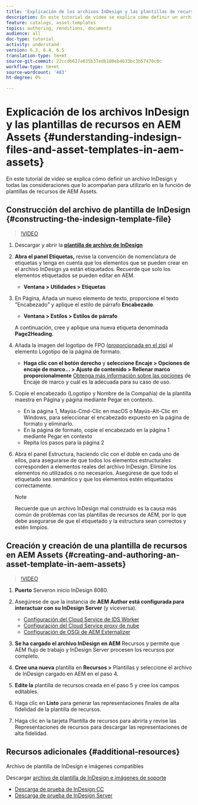 ```yaml
---
title: 'Explicación de los archivos InDesign y las plantillas de recursos en AEM Assets '
description: En este tutorial de vídeo se explica cómo definir un archivo InDesign y todas las consideraciones que lo acompañan para utilizarlo en la función de plantillas de recursos de AEM Assets.
feature: catalogs, asset-templates
topics: authoring, renditions, documents
audience: all
doc-type: tutorial
activity: understand
version: 6.3, 6.4, 6.5
translation-type: tm+mt
source-git-commit: 22ccd6627a035b37edb180eb4633bc3b57470c0c
workflow-type: tm+mt
source-wordcount: '483'
ht-degree: 0%

---
```



# Explicación de los archivos InDesign y las plantillas de recursos en AEM Assets {#understanding-indesign-files-and-asset-templates-in-aem-assets}

En este tutorial de vídeo se explica cómo definir un archivo InDesign y todas las consideraciones que lo acompañan para utilizarlo en la función de plantillas de recursos de AEM Assets.

## Construcción del archivo de plantilla de InDesign {#constructing-the-indesign-template-file}

>[!VIDEO](https://video.tv.adobe.com/v/19293/?quality=9&learn=on)

1. Descargar y abrir la [**plantilla de archivo de InDesign**](assets/asset-templates-tutorial-video--supporting-files.zip)
2. **Abra el panel Etiquetas,** revise la convención de nomenclatura de etiquetas y tenga en cuenta que los elementos que se pueden crear en el archivo InDesign ya están etiquetados. Recuerde que solo los elementos etiquetados se pueden editar en AEM.

   * **Ventana > Utilidades > Etiquetas**

3. En Página, Añada un nuevo elemento de texto, proporcione el texto &quot;Encabezado&quot; y aplique el estilo de párrafo **Encabezado**.

   * **Ventana > Estilos > Estilos de párrafo**

   A continuación, cree y aplique una nueva etiqueta denominada **Page2Heading.**

4. Añada la imagen del logotipo de FPO ([proporcionada en el zip](assets/asset-templates-tutorial-video--supporting-files.zip)) al elemento Logotipo de la página de formato.

   * **Haga clic con el botón derecho** y **seleccione Encaje > Opciones de encaje de marco... > Ajuste de contenido > Rellenar marco proporcionalmente**
   [Obtenga más información sobre las opciones](https://helpx.adobe.com/indesign/using/frames-objects.html#fitting_objects_to_frames) de Encaje de marco y cuál es la adecuada para su caso de uso.

5. Copie el encabezado (Logotipo y Nombre de la Compañía) de la plantilla maestra en Página y página mediante Pegar en contexto.

   * En la página 1, Mayús-Cmd-Clic en macOS o Mayús-Alt-Clic en Windows, para seleccionar el encabezado expuesto en la página de formato y eliminarlo.
   * En la página de formato, copie el encabezado en la página 1 mediante Pegar en contexto
   * Repita los pasos para la página 2

6. Abra el panel Estructura, haciendo clic con el doble en cada uno de ellos, para asegurarse de que todos los elementos estructurales corresponden a elementos reales del archivo InDesign. Elimine los elementos no utilizados o no necesarios. Asegúrese de que todo el etiquetado sea semántico y que los elementos estén etiquetados correctamente.

   >[!NOTE]
   >
   >Recuerde que un archivo InDesign mal construido es la causa más común de problemas con las plantillas de recursos de AEM, por lo que debe asegurarse de que el etiquetado y la estructura sean correctos y estén limpios.

## Creación y creación de una plantilla de recursos en AEM Assets {#creating-and-authoring-an-asset-template-in-aem-assets}

>[!VIDEO](https://video.tv.adobe.com/v/19294/?quality=9&learn=on)

1. **Puerto** Serveron inicio InDesign 8080.
2. Asegúrese de que la instancia de **AEM Author está configurada para interactuar con su InDesign Server** (y viceversa).

   * [Configuración del Cloud Service de IDS Worker](http://localhost:4502/etc/cloudservices/proxy/ids.html)
   * [Configuración del Cloud Service proxy de nube](http://localhost:4502/etc/cloudservices/proxy.html)
   * [Configuración de OSGi de AEM Externalizer](http://localhost:4502/system/console/configMgr)

3. **Se ha cargado el archivo InDesign en AEM** Recursos y permite que AEM flujo de trabajo y InDesign Server procesen los recursos por completo.
4. **Cree una nueva** plantilla en  **Recursos >** Plantillas y seleccione el archivo de InDesign cargado en AEM en el paso 4.
5. **Edite la** plantilla de recursos creada en el paso 5 y cree los campos editables.
6. Haga clic en **Listo** para generar las representaciones finales de alta fidelidad de la plantilla de recursos.
7. Haga clic en la tarjeta Plantilla de recursos para abrirla y revise las Representaciones de recursos para descargar las representaciones de alta fidelidad.

## Recursos adicionales {#additional-resources}

Archivo de plantilla de InDesign e imágenes compatibles

Descargar [archivo de plantilla de InDesign e imágenes de soporte](assets/asset-templates-tutorial-video--supporting-files-1.zip)

* [Descarga de prueba de InDesign CC](https://creative.adobe.com/products/download/indesign)
* [Descarga de prueba de InDesign Server](https://www.adobe.com/devnet/indesign/indesign-server-trial-downloads.html)
